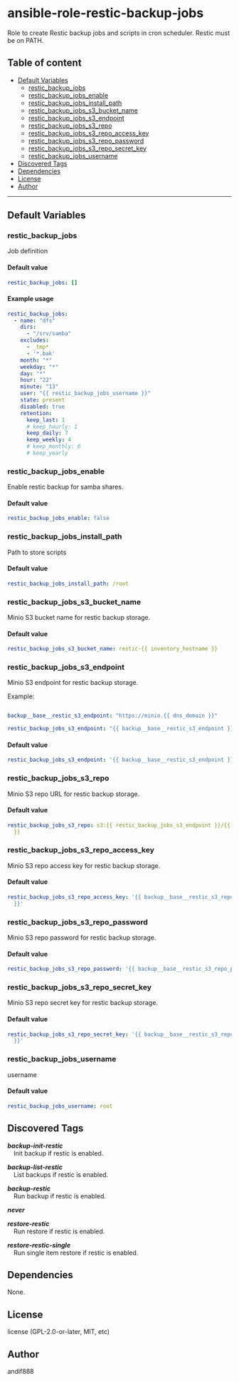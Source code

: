 # ansible-role-restic-backup-jobs

Role to create Restic backup jobs and scripts in cron scheduler. Restic must be on PATH.

## Table of content

- [Default Variables](#default-variables)
  - [restic_backup_jobs](#restic_backup_jobs)
  - [restic_backup_jobs_enable](#restic_backup_jobs_enable)
  - [restic_backup_jobs_install_path](#restic_backup_jobs_install_path)
  - [restic_backup_jobs_s3_bucket_name](#restic_backup_jobs_s3_bucket_name)
  - [restic_backup_jobs_s3_endpoint](#restic_backup_jobs_s3_endpoint)
  - [restic_backup_jobs_s3_repo](#restic_backup_jobs_s3_repo)
  - [restic_backup_jobs_s3_repo_access_key](#restic_backup_jobs_s3_repo_access_key)
  - [restic_backup_jobs_s3_repo_password](#restic_backup_jobs_s3_repo_password)
  - [restic_backup_jobs_s3_repo_secret_key](#restic_backup_jobs_s3_repo_secret_key)
  - [restic_backup_jobs_username](#restic_backup_jobs_username)
- [Discovered Tags](#discovered-tags)
- [Dependencies](#dependencies)
- [License](#license)
- [Author](#author)

---

## Default Variables

### restic_backup_jobs

Job definition

#### Default value

```YAML
restic_backup_jobs: []
```

#### Example usage

```YAML
restic_backup_jobs:
  - name: "dfs"
    dirs:
      - "/srv/samba"
    excludes:
      - _tmp*
      - '*.bak'
    month: "*"
    weekday: "*"
    day: "*"
    hour: "22"
    minute: "13"
    user: "{{ restic_backup_jobs_username }}"
    state: present
    disabled: true
    retention:
      keep_last: 1
      # keep_hourly: 1
      keep_daily: 7
      keep_weekly: 4
      # keep_monthly: 6
      # keep_yearly
```

### restic_backup_jobs_enable

Enable restic backup for samba shares.

#### Default value

```YAML
restic_backup_jobs_enable: false
```

### restic_backup_jobs_install_path

Path to store scripts

#### Default value

```YAML
restic_backup_jobs_install_path: /root
```

### restic_backup_jobs_s3_bucket_name

Minio S3 bucket name for restic backup storage.

#### Default value

```YAML
restic_backup_jobs_s3_bucket_name: restic-{{ inventory_hostname }}
```

### restic_backup_jobs_s3_endpoint

Minio S3 endpoint for restic backup storage.

Example:

```yaml

backup__base__restic_s3_endpoint: "https://minio.{{ dns_domain }}"

restic_backup_jobs_s3_endpoint: "{{ backup__base__restic_s3_endpoint }}"

```

#### Default value

```YAML
restic_backup_jobs_s3_endpoint: '{{ backup__base__restic_s3_endpoint }}'
```

### restic_backup_jobs_s3_repo

Minio S3 repo URL for restic backup storage.

#### Default value

```YAML
restic_backup_jobs_s3_repo: s3:{{ restic_backup_jobs_s3_endpoint }}/{{ restic_backup_jobs_s3_bucket_name
  }}
```

### restic_backup_jobs_s3_repo_access_key

Minio S3 repo access key for restic backup storage.

#### Default value

```YAML
restic_backup_jobs_s3_repo_access_key: '{{ backup__base__restic_s3_repo_access_key
  }}'
```

### restic_backup_jobs_s3_repo_password

Minio S3 repo password for restic backup storage.

#### Default value

```YAML
restic_backup_jobs_s3_repo_password: '{{ backup__base__restic_s3_repo_password }}'
```

### restic_backup_jobs_s3_repo_secret_key

Minio S3 repo secret key for restic backup storage.

#### Default value

```YAML
restic_backup_jobs_s3_repo_secret_key: '{{ backup__base__restic_s3_repo_secret_key
  }}'
```

### restic_backup_jobs_username

username

#### Default value

```YAML
restic_backup_jobs_username: root
```

## Discovered Tags

**_backup-init-restic_**\
&emsp;Init backup if restic is enabled.

**_backup-list-restic_**\
&emsp;List backups if restic is enabled.

**_backup-restic_**\
&emsp;Run backup if restic is enabled.

**_never_**

**_restore-restic_**\
&emsp;Run restore if restic is enabled.

**_restore-restic-single_**\
&emsp;Run single item restore if restic is enabled.


## Dependencies

None.

## License

license (GPL-2.0-or-later, MIT, etc)

## Author

andif888
